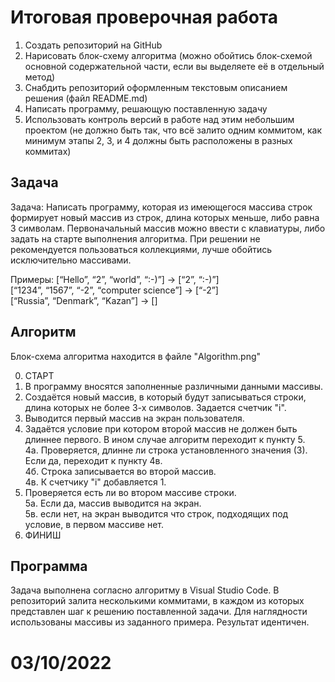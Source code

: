 # Итоговая проверочная работа

1. Создать репозиторий на GitHub
2. Нарисовать блок-схему алгоритма (можно обойтись блок-схемой основной содержательной части, если вы выделяете её в отдельный метод)
3. Снабдить репозиторий оформленным текстовым описанием решения (файл README.md)
4. Написать программу, решающую поставленную задачу
5. Использовать контроль версий в работе над этим небольшим проектом (не должно быть так, что всё залито одним коммитом, как минимум этапы 2, 3, и 4 должны быть расположены в разных коммитах)

## Задача
Задача: Написать программу, которая из имеющегося массива строк формирует новый массив из строк, длина которых меньше, либо равна 3 символам. Первоначальный массив можно ввести с клавиатуры, либо задать на старте выполнения алгоритма. 
При решении не рекомендуется пользоваться коллекциями, лучше обойтись исключительно массивами.

Примеры:
[“Hello”, “2”, “world”, “:-)”] → [“2”, “:-)”]  
[“1234”, “1567”, “-2”, “computer science”] → [“-2”]  
[“Russia”, “Denmark”, “Kazan”] → []

## Алгоритм
Блок-схема алгоритма находится в файле "Algorithm.png"

0. СТАРТ
1. В программу вносятся заполненные различными данными массивы.
2. Создаётся новый массив, в который будут записываться строки, длина которых не более 3-х символов. Задается счетчик "i".
3. Выводится первый массив на экран пользователя.
4. Задаётся условие при котором второй массив не должен быть длиннее первого. В ином случае алгоритм переходит к пункту 5.  
  4а. Проверяется, длинне ли строка установленного значения (3). Если да, переходит к пункту 4в.  
  4б. Строка записывается во второй массив.  
  4в. К счетчику "i" добавляется 1.
5. Проверяется есть ли во втором массиве строки.  
  5а. Если да, массив выводится на экран.  
  5в. если нет, на экран выводится что строк, подходящих под условие, в первом массиве нет.
6. ФИНИШ

## Программа
Задача выполнена согласно алгоритму в Visual Studio Code. В репозиторий залита несколькими коммитами, в каждом из которых представлен шаг к решению поставленной задачи. Для наглядности использованы массивы из заданного примера. Результат идентичен.

# 03/10/2022
